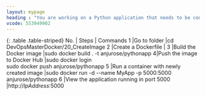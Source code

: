 ```yaml
---
layout: mypage
heading : "You are working on a Python application that needs to be containerised so that it could be run everywhere without practically installing anything there. How would you achieve this?"
vcode: 553949902
---
```

{: .table .table-striped}
 No. | Steps | Commands 
  1 |Go to folder |cd DevOpsMasterDocker/20_CreateImage
2 |Create a Dockerfile |
3 |Build the Docker image |sudo docker build . -t anjurose/pythonapp
4|Push the image to Docker Hub |sudo docker login <br> sudo docker push anjurose/pythonapp
5 |Run a container with newly created image |sudo docker run -d --name MyApp -p 5000:5000 anjurose/pythonapp
6 |View the application running in port 5000 |http://_IpAddress_:5000





 
